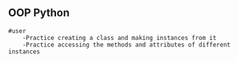 ## OOP Python 
    #user
        -Practice creating a class and making instances from it
        -Practice accessing the methods and attributes of different instances 

